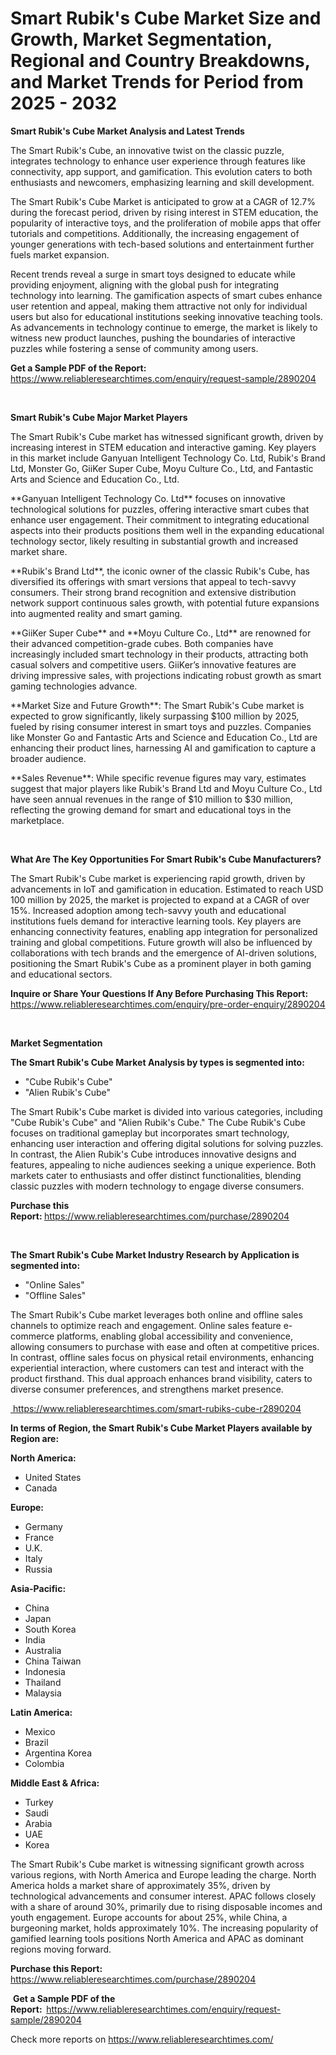 <p><h1>Smart Rubik's Cube Market Size and Growth, Market Segmentation, Regional and Country Breakdowns, and Market Trends for Period from 2025 -  2032</h1></p><p><strong>Smart Rubik's Cube Market Analysis and Latest Trends</strong></p>
<p><p>The Smart Rubik's Cube, an innovative twist on the classic puzzle, integrates technology to enhance user experience through features like connectivity, app support, and gamification. This evolution caters to both enthusiasts and newcomers, emphasizing learning and skill development.</p><p>The Smart Rubik's Cube Market is anticipated to grow at a CAGR of 12.7% during the forecast period, driven by rising interest in STEM education, the popularity of interactive toys, and the proliferation of mobile apps that offer tutorials and competitions. Additionally, the increasing engagement of younger generations with tech-based solutions and entertainment further fuels market expansion.</p><p>Recent trends reveal a surge in smart toys designed to educate while providing enjoyment, aligning with the global push for integrating technology into learning. The gamification aspects of smart cubes enhance user retention and appeal, making them attractive not only for individual users but also for educational institutions seeking innovative teaching tools. As advancements in technology continue to emerge, the market is likely to witness new product launches, pushing the boundaries of interactive puzzles while fostering a sense of community among users.</p></p>
<p><strong>Get a Sample PDF of the Report:&nbsp;</strong> <a href="https://www.reliableresearchtimes.com/enquiry/request-sample/2890204?utm_campaign=2200&utm_medium=2&utm_source=Github&utm_content=ia&utm_term=14032025&utm_id=smart-rubiks-cube">https://www.reliableresearchtimes.com/enquiry/request-sample/2890204</a></p>
<p>&nbsp;</p>
<p><strong>Smart Rubik's Cube Major Market Players</strong></p>
<p><p>The Smart Rubik's Cube market has witnessed significant growth, driven by increasing interest in STEM education and interactive gaming. Key players in this market include Ganyuan Intelligent Technology Co. Ltd, Rubik's Brand Ltd, Monster Go, GiiKer Super Cube, Moyu Culture Co., Ltd, and Fantastic Arts and Science and Education Co., Ltd.</p><p>**Ganyuan Intelligent Technology Co. Ltd** focuses on innovative technological solutions for puzzles, offering interactive smart cubes that enhance user engagement. Their commitment to integrating educational aspects into their products positions them well in the expanding educational technology sector, likely resulting in substantial growth and increased market share.</p><p>**Rubik's Brand Ltd**, the iconic owner of the classic Rubik's Cube, has diversified its offerings with smart versions that appeal to tech-savvy consumers. Their strong brand recognition and extensive distribution network support continuous sales growth, with potential future expansions into augmented reality and smart gaming.</p><p>**GiiKer Super Cube** and **Moyu Culture Co., Ltd** are renowned for their advanced competition-grade cubes. Both companies have increasingly included smart technology in their products, attracting both casual solvers and competitive users. GiiKer’s innovative features are driving impressive sales, with projections indicating robust growth as smart gaming technologies advance.</p><p>**Market Size and Future Growth**: The Smart Rubik's Cube market is expected to grow significantly, likely surpassing $100 million by 2025, fueled by rising consumer interest in smart toys and puzzles. Companies like Monster Go and Fantastic Arts and Science and Education Co., Ltd are enhancing their product lines, harnessing AI and gamification to capture a broader audience.</p><p>**Sales Revenue**: While specific revenue figures may vary, estimates suggest that major players like Rubik's Brand Ltd and Moyu Culture Co., Ltd have seen annual revenues in the range of $10 million to $30 million, reflecting the growing demand for smart and educational toys in the marketplace.</p></p>
<p>&nbsp;</p>
<p><strong>What Are The Key Opportunities For Smart Rubik's Cube Manufacturers?</strong></p>
<p><p>The Smart Rubik's Cube market is experiencing rapid growth, driven by advancements in IoT and gamification in education. Estimated to reach USD 100 million by 2025, the market is projected to expand at a CAGR of over 15%. Increased adoption among tech-savvy youth and educational institutions fuels demand for interactive learning tools. Key players are enhancing connectivity features, enabling app integration for personalized training and global competitions. Future growth will also be influenced by collaborations with tech brands and the emergence of AI-driven solutions, positioning the Smart Rubik's Cube as a prominent player in both gaming and educational sectors.</p></p>
<p><strong>Inquire or Share Your Questions If Any Before Purchasing This Report:</strong> <a href="https://www.reliableresearchtimes.com/enquiry/pre-order-enquiry/2890204?utm_campaign=2200&utm_medium=2&utm_source=Github&utm_content=ia&utm_term=14032025&utm_id=smart-rubiks-cube">https://www.reliableresearchtimes.com/enquiry/pre-order-enquiry/2890204</a></p>
<p>&nbsp;</p>
<p><strong>Market Segmentation</strong></p>
<p><strong>The Smart Rubik's Cube Market Analysis by types is segmented into:</strong></p>
<p><ul><li>"Cube Rubik's Cube"</li><li>"Alien Rubik's Cube"</li></ul></p>
<p><p>The Smart Rubik's Cube market is divided into various categories, including "Cube Rubik's Cube" and "Alien Rubik's Cube." The Cube Rubik's Cube focuses on traditional gameplay but incorporates smart technology, enhancing user interaction and offering digital solutions for solving puzzles. In contrast, the Alien Rubik's Cube introduces innovative designs and features, appealing to niche audiences seeking a unique experience. Both markets cater to enthusiasts and offer distinct functionalities, blending classic puzzles with modern technology to engage diverse consumers.</p></p>
<p><strong>Purchase this Report:&nbsp;</strong><a href="https://www.reliableresearchtimes.com/purchase/2890204?utm_campaign=2200&utm_medium=2&utm_source=Github&utm_content=ia&utm_term=14032025&utm_id=smart-rubiks-cube">https://www.reliableresearchtimes.com/purchase/2890204</a></p>
<p>&nbsp;</p>
<p><strong>The Smart Rubik's Cube Market Industry Research by Application is segmented into:</strong></p>
<p><ul><li>"Online Sales"</li><li>"Offline Sales"</li></ul></p>
<p><p>The Smart Rubik's Cube market leverages both online and offline sales channels to optimize reach and engagement. Online sales feature e-commerce platforms, enabling global accessibility and convenience, allowing consumers to purchase with ease and often at competitive prices. In contrast, offline sales focus on physical retail environments, enhancing experiential interaction, where customers can test and interact with the product firsthand. This dual approach enhances brand visibility, caters to diverse consumer preferences, and strengthens market presence.</p></p>
<p><a href="https://www.reliableresearchtimes.com/smart-rubiks-cube-r2890204?utm_campaign=2200&utm_medium=2&utm_source=Github&utm_content=ia&utm_term=14032025&utm_id=smart-rubiks-cube">&nbsp;https://www.reliableresearchtimes.com/smart-rubiks-cube-r2890204</a></p>
<p><strong>In terms of Region, the Smart Rubik's Cube Market Players available by Region are:</strong></p>
<p>
    <p> <strong> North America: </strong>
        <ul>
            <li>United States</li>
            <li>Canada</li>
        </ul>
        </p> 
    <p> <strong> Europe: </strong>
        <ul>
            <li>Germany</li>
            <li>France</li>
            <li>U.K.</li>
            <li>Italy</li>
            <li>Russia</li>
        </ul>
        </p> 
    <p> <strong> Asia-Pacific: </strong>
        <ul>
            <li>China</li>
            <li>Japan</li>
            <li>South Korea</li>
            <li>India</li>
            <li>Australia</li>
            <li>China Taiwan</li>
            <li>Indonesia</li>
            <li>Thailand</li>
            <li>Malaysia</li>
        </ul>
        </p> 
    <p> <strong> Latin America: </strong>
        <ul>
            <li>Mexico</li>
            <li>Brazil</li>
            <li>Argentina Korea</li>
            <li>Colombia</li>
        </ul>
        </p> 
    <p> <strong> Middle East & Africa: </strong>
        <ul>
            <li>Turkey</li>
            <li>Saudi</li>
            <li>Arabia</li>
            <li>UAE</li>
            <li>Korea</li>
        </ul>
    </p>
    </p>
<p><p>The Smart Rubik's Cube market is witnessing significant growth across various regions, with North America and Europe leading the charge. North America holds a market share of approximately 35%, driven by technological advancements and consumer interest. APAC follows closely with a share of around 30%, primarily due to rising disposable incomes and youth engagement. Europe accounts for about 25%, while China, a burgeoning market, holds approximately 10%. The increasing popularity of gamified learning tools positions North America and APAC as dominant regions moving forward.</p></p>
<p><strong>Purchase this Report: </strong><a href="https://www.reliableresearchtimes.com/purchase/2890204?utm_campaign=2200&utm_medium=2&utm_source=Github&utm_content=ia&utm_term=14032025&utm_id=smart-rubiks-cube">https://www.reliableresearchtimes.com/purchase/2890204</a></p>
<p>&nbsp;<strong>Get a Sample PDF of the Report:&nbsp;&nbsp;</strong><a href="https://www.reliableresearchtimes.com/enquiry/request-sample/2890204?utm_campaign=2200&utm_medium=2&utm_source=Github&utm_content=ia&utm_term=14032025&utm_id=smart-rubiks-cube">https://www.reliableresearchtimes.com/enquiry/request-sample/2890204</a></p>
<p><strong></strong></p>
<p>Check more reports on <a href="https://www.reliableresearchtimes.com/?utm_campaign=2200&utm_medium=2&utm_source=Github&utm_content=ia&utm_term=14032025&utm_id=smart-rubiks-cube">https://www.reliableresearchtimes.com/</a></p>